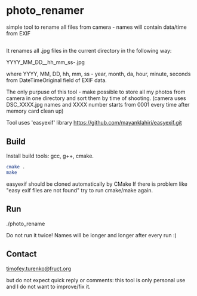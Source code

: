 # photo_renamer
simple tool to rename all files from camera - names will contain data/time from EXIF

## 

It renames all .jpg files in the current directory in the following way:

YYYY_MM_DD__hh_mm_ss-<original name>.jpg

where YYYY, MM, DD, hh, mm, ss - year, month, da, hour, minute, seconds from DateTimeOriginal field of EXIF data.

The only purpuse of this tool - make possible to store all my photos from camera in one directory and sort 
them by time of shooting.
(camera uses DSC_XXXX.jpg names and XXXX number starts from 0001 every time after memory card clean up)

Tool uses 'easyexif' library https://github.com/mayanklahiri/easyexif.git

## Build

Install build tools: gcc, g++, cmake.

```bash
cmake .
make
```

easyexif should be cloned automatically by CMake
If there is problem like "easy exif files are not found" try to run cmake/make again.

## Run

./photo_rename

Do not run it twice! Names will be longer and longer after every run :)


## Contact
timofey.turenko@fruct.org

but do not expect quick reply or comments: this tool is only personal use and 
I do not want to improve/fix it.
